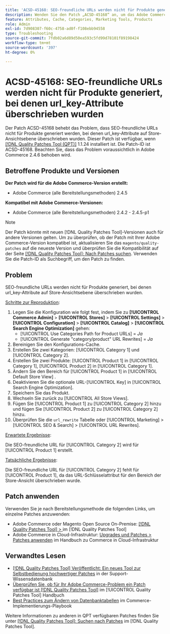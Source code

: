 ```yaml
---
title: 'ACSD-45168: SEO-freundliche URLs werden nicht für Produkte generiert, bei denen url_key-Attribute überschrieben wurden'
description: Wenden Sie den Patch „ACSD-45168“ an, um das Adobe Commerce-Problem zu beheben, dass SEO-freundliche URLs für Produkte, bei denen url_key-Attribute auf Store-Ansichtsebene überschrieben wurden, nicht generiert werden.
feature: Attributes, Cache, Categories, Marketing Tools, Products
role: Admin
exl-id: 7d908307-f60c-4758-ad0f-f108ebb94558
type: Troubleshooting
source-git-commit: 7fdb02a6d89d50ea593c5fd99d78101f89198424
workflow-type: tm+mt
source-wordcount: '397'
ht-degree: 0%

---
```


# ACSD-45168: SEO-freundliche URLs werden nicht für Produkte generiert, bei denen url_key-Attribute überschrieben wurden

Der Patch ACSD-45168 behebt das Problem, dass SEO-freundliche URLs nicht für Produkte generiert werden, bei denen url_key-Attribute auf Store-Ansichtsebene überschrieben wurden. Dieser Patch ist verfügbar, wenn [[!DNL Quality Patches Tool (QPT)]](https://experienceleague.adobe.com/de/docs/commerce-operations/tools/quality-patches-tool/quality-patches-tool-to-self-serve-quality-patches) 1.1.24 installiert ist. Die Patch-ID ist ACSD-45168. Beachten Sie, dass das Problem voraussichtlich in Adobe Commerce 2.4.6 behoben wird.

## Betroffene Produkte und Versionen

**Der Patch wird für die Adobe Commerce-Version erstellt:**

* Adobe Commerce (alle Bereitstellungsmethoden) 2.4.5

**Kompatibel mit Adobe Commerce-Versionen:**

* Adobe Commerce (alle Bereitstellungsmethoden) 2.4.2 - 2.4.5-p1

>[!NOTE]
>
>Der Patch könnte mit neuen [!DNL Quality Patches Tool]-Versionen auch für andere Versionen gelten. Um zu überprüfen, ob der Patch mit Ihrer Adobe Commerce-Version kompatibel ist, aktualisieren Sie das `magento/quality-patches` auf die neueste Version und überprüfen Sie die Kompatibilität auf der Seite [[!DNL Quality Patches Tool]: Nach Patches suchen](https://experienceleague.adobe.com/tools/commerce-quality-patches/index.html?lang=de). Verwenden Sie die Patch-ID als Suchbegriff, um den Patch zu finden.

## Problem

SEO-freundliche URLs werden nicht für Produkte generiert, bei denen url_key-Attribute auf Store-Ansichtsebene überschrieben wurden.

<u>Schritte zur Reproduktion</u>:

1. Legen Sie die Konfiguration wie folgt fest, indem Sie zu **[!UICONTROL Commerce Admin]** > **[!UICONTROL Stores]** > **[!UICONTROL Settings]** > **[!UICONTROL Configuration]** > **[!UICONTROL Catalog]** > **[!UICONTROL Search Engine Optimization]** gehen:
   * [!UICONTROL Use Categories Path for Product URLs] = *Ja*
   * [!UICONTROL Generate "category/product" URL Rewrites] = *Ja*
1. Bereinigen Sie den Konfigurations-Cache.
1. Erstellen Sie zwei Kategorien: [!UICONTROL Category 1] und [!UICONTROL Category 2].
1. Erstellen Sie zwei Produkte: [!UICONTROL Product 1] in [!UICONTROL Category 1], [!UICONTROL Product 2] in [!UICONTROL Category 1].
1. Ändern Sie den Bereich für [!UICONTROL Product 1] in [!UICONTROL Default Store View] .
1. Deaktivieren Sie die optionale URL-[!UICONTROL Key] in [!UICONTROL Search Engine Optimization].
1. Speichern Sie das Produkt.
1. Wechseln Sie zurück zu [!UICONTROL All Store Views].
1. Fügen Sie [!UICONTROL Product 1] zu [!UICONTROL Category 2] hinzu und fügen Sie [!UICONTROL Product 2] zu [!UICONTROL Category 2] hinzu.
1. Überprüfen Sie die `url_rewrite` Tabelle oder [!UICONTROL Marketing] > [!UICONTROL SEO & Search] > [!UICONTROL URL Rewrites].

<u>Erwartete Ergebnisse</u>:

Die SEO-freundliche URL für [!UICONTROL Category 2] wird für [!UICONTROL Product 1] erstellt.

<u>Tatsächliche Ergebnisse</u>:

Die SEO-freundliche URL für [!UICONTROL Category 2] fehlt für [!UICONTROL Product 1], da das URL-Schlüsselattribut für den Bereich der Store-Ansicht überschrieben wurde.

## Patch anwenden

Verwenden Sie je nach Bereitstellungsmethode die folgenden Links, um einzelne Patches anzuwenden:

* Adobe Commerce oder Magento Open Source On-Premise: [[!DNL Quality Patches Tool] > ](/help/tools/quality-patches-tool/usage.md) im [!DNL Quality Patches Tool]
* Adobe Commerce in Cloud-Infrastruktur: [Upgrades und Patches > Patches anwenden](https://experienceleague.adobe.com/docs/commerce-cloud-service/user-guide/develop/upgrade/apply-patches.html?lang=de) im Handbuch zu Commerce in Cloud-Infrastruktur

## Verwandtes Lesen

* [[!DNL Quality Patches Tool] Veröffentlicht: Ein neues Tool zur Selbstbedienung hochwertiger Patches](https://experienceleague.adobe.com/de/docs/commerce-operations/tools/quality-patches-tool/quality-patches-tool-to-self-serve-quality-patches) in der Support-Wissensdatenbank
* [Überprüfen Sie, ob für Ihr Adobe Commerce-Problem ein Patch verfügbar ist [!DNL Quality Patches Tool]](/help/tools/quality-patches-tool/patches-available-in-qpt/check-patch-for-magento-issue-with-magento-quality-patches.md) im [!UICONTROL Quality Patches Tool] Handbuch
* [Best Practices zum Ändern von Datenbanktabellen](https://experienceleague.adobe.com/de/docs/commerce-operations/implementation-playbook/best-practices/development/modifying-core-and-third-party-tables#why-adobe-recommends-avoiding-modifications) im Commerce-Implementierungs-Playbook

Weitere Informationen zu anderen in QPT verfügbaren Patches finden Sie unter [[!DNL Quality Patches Tool]: Suchen nach Patches](https://experienceleague.adobe.com/tools/commerce-quality-patches/index.html?lang=de) im [!DNL Quality Patches Tool].
